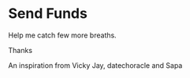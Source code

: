 # Send Funds
 Help me catch few more breaths.

Thanks

An inspiration from Vicky Jay, datechoracle and Sapa